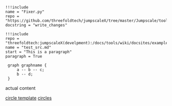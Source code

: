 

```
!!!include
name = "Fixer.py"
repo = "https://github.com/threefoldtech/jumpscaleX/tree/master/Jumpscale/tools/fixer"
docstring = "write_changes"
```

```
!!!include
repo = "threefoldtech:jumpscaleX(develpment):/docs/tools/wiki/docsites/examples/docs"
name = "test_src.md"
start = "This is a paragraph"
paragraph = True
```

```!!!dot
 graph graphname {
     a -- b -- c;
     b -- d;
 }
```

actual content

[circle template](threefoldfoundation:info_foundation(development):/docs/circles/circle_template.md)
[circles](threefoldfoundation:info_foundation(development):/docs/circles)
